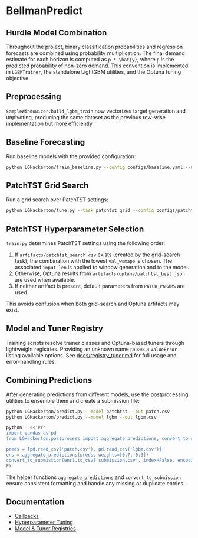 # BellmanPredict

## Hurdle Model Combination

Throughout the project, binary classification probabilities and regression
forecasts are combined using probability multiplication. The final demand
estimate for each horizon is computed as ``p * \hat{y}``, where ``p`` is the
predicted probability of non-zero demand. This convention is implemented in
`LGBMTrainer`, the standalone LightGBM utilities, and the Optuna tuning
objective.

## Preprocessing

`SampleWindowizer.build_lgbm_train` now vectorizes target generation and
unpivoting, producing the same dataset as the previous row-wise
implementation but more efficiently.

## Baseline Forecasting

Run baseline models with the provided configuration:

```bash
python LGHackerton/train_baseline.py --config configs/baseline.yaml --model naive
```

## PatchTST Grid Search

Run a grid search over PatchTST settings:

```bash
python LGHackerton/tune.py --task patchtst_grid --config configs/patchtst.yaml
```

## PatchTST Hyperparameter Selection

`train.py` determines PatchTST settings using the following order:

1. If `artifacts/patchtst_search.csv` exists (created by the grid-search task),
   the combination with the lowest `val_wsmape` is chosen. The associated
   `input_len` is applied to window generation and to the model.
2. Otherwise, Optuna results from `artifacts/optuna/patchtst_best.json` are
   used when available.
3. If neither artifact is present, default parameters from `PATCH_PARAMS` are
   used.

This avoids confusion when both grid-search and Optuna artifacts may exist.

## Model and Tuner Registry

Training scripts resolve trainer classes and Optuna-based tuners through
lightweight registries. Providing an unknown name raises a `ValueError` listing
available options. See [docs/registry_tuner.md](docs/registry_tuner.md) for full
usage and error-handling rules.

## Combining Predictions

After generating predictions from different models, use the postprocessing
utilities to ensemble them and create a submission file:

```bash
python LGHackerton/predict.py --model patchtst --out patch.csv
python LGHackerton/predict.py --model lgbm --out lgbm.csv

python - <<'PY'
import pandas as pd
from LGHackerton.postprocess import aggregate_predictions, convert_to_submission

preds = [pd.read_csv('patch.csv'), pd.read_csv('lgbm.csv')]
ens = aggregate_predictions(preds, weights=[0.7, 0.3])
convert_to_submission(ens).to_csv('submission.csv', index=False, encoding='utf-8-sig')
PY
```

The helper functions `aggregate_predictions` and `convert_to_submission` ensure
consistent formatting and handle any missing or duplicate entries.

## Documentation

- [Callbacks](docs/callbacks.md)
- [Hyperparameter Tuning](docs/tuning.md)
- [Model & Tuner Registries](docs/registry_tuner.md)

